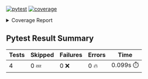 [![pytest](https://github.com/7rikazhexde/trial-test/actions/workflows/pytest_multihost_summary.yml/badge.svg)](https://github.com/7rikazhexde/trial-test/actions/workflows/pytest_multihost_summary.yml)
<a href="https://github.com/7rikazhexde/trial-test/blob/95f8ea83e013e40470bc51c7a85aee9de9c49758/README.md"><img alt="coverage" src="https://img.shields.io/badge/coverage-100%25-brightgreen.svg" /></a><details><summary>Coverage Report </summary><table><tr><th>File</th><th>Stmts</th><th>Miss</th><th>Cover</th><th>Missing</th></tr><tbody><tr><td><a href="https://github.com/7rikazhexde/trial-test/blob/95f8ea83e013e40470bc51c7a85aee9de9c49758/__init__.py">\_\_init\_\_.py</a></td><td>0</td><td>0</td><td>100%</td><td>&nbsp;</td></tr><tr><td><a href="https://github.com/7rikazhexde/trial-test/blob/95f8ea83e013e40470bc51c7a85aee9de9c49758/operations.py">operations.py</a></td><td>9</td><td>0</td><td>100%</td><td>&nbsp;</td></tr><tr><td><b>TOTAL</b></td><td><b>9</b></td><td><b>0</b></td><td><b>100%</b></td><td>&nbsp;</td></tr></tbody></table></details>

## Pytest Result Summary
| Tests | Skipped | Failures | Errors | Time |
| ----- | ------- | -------- | -------- | ------------------ |
| 4 | 0 :zzz: | 0 :x: | 0 :fire: | 0.099s :stopwatch: |

